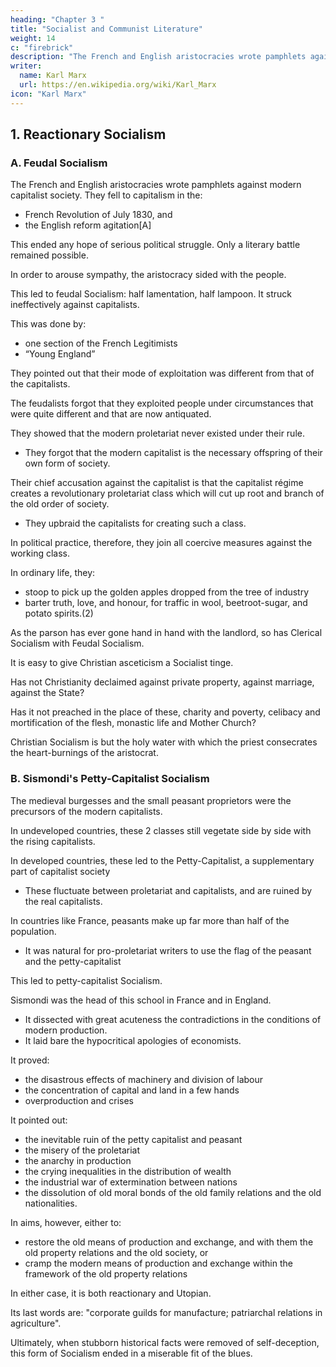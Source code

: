 ```yaml
---
heading: "Chapter 3 "
title: "Socialist and Communist Literature"
weight: 14
c: "firebrick"
description: "The French and English aristocracies wrote pamphlets against modern capitalist society"
writer:
  name: Karl Marx
  url: https://en.wikipedia.org/wiki/Karl_Marx
icon: "Karl Marx"
---
```




## 1. Reactionary Socialism

### A. Feudal Socialism

The French and English aristocracies wrote pamphlets against modern capitalist society. They fell to capitalism in the:
- French Revolution of July 1830, and
- the English reform agitation[A]

This ended any hope of serious political struggle. Only a literary battle remained possible. 

<!-- But even in the domain of literature the old cries of the restoration period had become impossible.(1) -->

In order to arouse sympathy, the aristocracy sided with the people. 

This led to feudal Socialism: half lamentation, half lampoon. It struck ineffectively against capitalists.
<!--  was obliged to lose sight, apparently, of its own interests, and to formulate their indictment against the capitalists in the interest of the exploited working class alone. Thus, the aristocracy took their revenge by singing lampoons on their new masters and whispering in his ears sinister prophesies of coming catastrophe. -->

<!-- In this way arose ; half an echo of the past, half menace of the future; at times, by its bitter, witty and incisive criticism, striking the capitalists to the very heart’s core; but always ludicrous in its effect, through total incapacity to comprehend the march of modern history. -->

<!-- The aristocracy, in order to rally the people to them, waved the proletarian alms-bag in front for a banner. But the people, so often as it joined them, saw on their hindquarters the old feudal coats of arms, and deserted with loud and irreverent laughter. -->

This was done by:
- one section of the French Legitimists
- “Young England” 

They pointed out that their mode of exploitation was different from that of the capitalists. 

The feudalists forgot that they exploited people under circumstances that were quite different and that are now antiquated. 

They showed that the modern proletariat never existed under their rule. 
- They forgot that the modern capitalist is the necessary offspring of their own form of society.

<!-- For the rest, so little do they conceal the reactionary character of their criticism that  -->

Their chief accusation against the capitalist is that the capitalist régime creates a revolutionary proletariat class which will cut up root and branch of the old order of society.
- They upbraid the capitalists for creating such a class. 

 <!-- with is not so much that it creates a proletariat as that it creates a revolutionary proletariat. -->

In political practice, therefore, they join all coercive measures against the working class.

<!-- despite their high-falutin phrases,  -->
In ordinary life, they:
- stoop to pick up the golden apples dropped from the tree of industry
- barter truth, love, and honour, for traffic in wool, beetroot-sugar, and potato spirits.(2)

As the parson has ever gone hand in hand with the landlord, so has Clerical Socialism with Feudal Socialism.

It is easy to give Christian asceticism a Socialist tinge.

Has not Christianity declaimed against private property, against marriage, against the State? 

Has it not preached in the place of these, charity and poverty, celibacy and mortification of the flesh, monastic life and Mother Church?

Christian Socialism is but the holy water with which the priest consecrates the heart-burnings of the aristocrat.


### B. Sismondi's Petty-Capitalist Socialism

<!-- The feudal aristocracy was not the only class ruined by the capitalists, not the only class whose conditions of existence pined and perished in the atmosphere of modern capitalist society.  -->

The medieval burgesses and the small peasant proprietors were the precursors of the modern capitalists.

In undeveloped countries, these 2 classes still vegetate side by side with the rising capitalists.

In developed countries, these led to the Petty-Capitalist, a supplementary part of capitalist society
- These fluctuate between proletariat and capitalists, and are ruined by the real capitalists. 

<!--  which are but little developed, industrially and commercially,  -->

<!-- In countries where modern civilisation has become fully developed, a new class of petty capitalist has been formed, , and ever renewing itself .  -->

<!-- The individual members of this class, however, are being constantly hurled down into the proletariat by the action of competition, and, as modern industry develops, they even see the moment approaching when they will completely disappear as an independent section of modern society, to be replaced in manufactures, agriculture and commerce, by overlookers, bailiffs and shopmen. -->

In countries like France, peasants make up far more than half of the population. 
- It was natural for pro-proletariat writers to use the flag of the peasant and the petty-capitalist

<!-- , and from the standpoint of these intermediate classes, should take up the cudgels for the working class.  -->

This led to petty-capitalist Socialism. 

Sismondi was the head of this school in France and in England.
- It dissected with great acuteness the contradictions in the conditions of modern production. 
- It laid bare the hypocritical apologies of economists. 

It proved:
- the disastrous effects of machinery and division of labour
- the concentration of capital and land in a few hands
- overproduction and crises

It pointed out:
- the inevitable ruin of the petty capitalist and peasant
- the misery of the proletariat
- the anarchy in production
- the crying inequalities in the distribution of wealth
- the industrial war of extermination between nations
- the dissolution of old moral bonds of the old family relations and the old nationalities.

In aims, however, either to:
- restore the old means of production and exchange, and with them the old property relations and the old society, or
- cramp the modern means of production and exchange within the framework of the old property relations

<!--  that have been, and were bound to be, exploded by those means. --> 

In either case, it is both reactionary and Utopian.

Its last words are: "corporate guilds for manufacture; patriarchal relations in agriculture".

Ultimately, when stubborn historical facts were removed of self-deception, this form of Socialism ended in a miserable fit of the blues.

